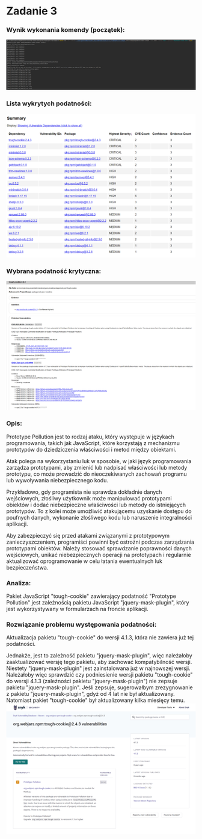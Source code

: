 # Zadanie 3

### Wynik wykonania komendy (początek):
![img.png](img.png)

### Lista wykrytych podatności:
![img_1.png](img_1.png)

### Wybrana podatność krytyczna:
![img_2.png](img_2.png)

### Opis:

Prototype Pollution jest to rodzaj ataku, który występuje w językach programowania, takich jak JavaScript, które korzystają z mechanizmu prototypów do dziedziczenia właściwości i metod między obiektami.

Atak polega na wykorzystaniu luk w sposobie, w jaki język programowania zarządza prototypami, aby zmienić lub nadpisać właściwości lub metody prototypu, co może prowadzić do nieoczekiwanych zachowań programu lub wywoływania niebezpiecznego kodu.

Przykładowo, gdy programista nie sprawdza dokładnie danych wejściowych, złośliwy użytkownik może manipulować prototypami obiektów i dodać niebezpieczne właściwości lub metody do istniejących prototypów. To z kolei może umożliwić atakującemu uzyskanie dostępu do poufnych danych, wykonanie złośliwego kodu lub naruszenie integralności aplikacji.

Aby zabezpieczyć się przed atakami związanymi z prototypowym zanieczyszczeniem, programiści powinni być ostrożni podczas zarządzania prototypami obiektów. Należy stosować sprawdzanie poprawności danych wejściowych, unikać niebezpiecznych operacji na prototypach i regularnie aktualizować oprogramowanie w celu łatania ewentualnych luk bezpieczeństwa.


### Analiza:
Pakiet JavaScript "tough-cookie" zawierający podatność "Prototype Pollution" jest zależnością pakietu JavaScript "jquery-mask-plugin",
który jest wykorzystywany w formularzach na froncie aplikacji.

### Rozwiązanie problemu występowania podatności:

Aktualizacja pakietu "tough-cookie" do wersji 4.1.3, która nie zawiera już tej podatności.

Jednakże, jest to zależność pakietu "jquery-mask-plugin", więc należałoby zaaktualizować wersję tego pakietu, aby
zachować kompatybilność wersji. 
Niestety "jquery-mask-plugin" jest zainstalowana już w najnowszej wersji.
Należałoby więc sprawdzić czy podniesienie wersji pakietu "tough-cookie" do wersji 4.1.3 (zależności pakietu "jquery-mask-plugin")
nie zepsuje pakietu "jquery-mask-plugin". 
Jeśli zepsuje, sugerowałbym zrezygnowanie z pakietu "jquery-mask-plugin", gdyż od 4 lat nie był aktualizowany.
Natomiast pakiet "tough-cookie" był aktualizowany kilka miesięcy temu.
![img_3.png](img_3.png)